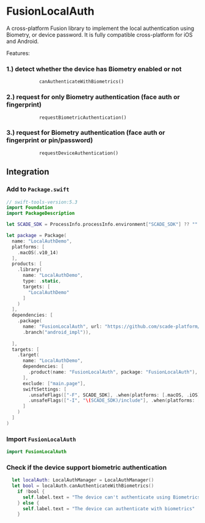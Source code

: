 # FusionLocalAuth

A cross-platform Fusion library to implement the local authentication using Biometry, or device password. It is fully compatible cross-platform for iOS and Android.

Features:

### 1.) detect whether the device has Biometry enabled or not


    
                canAuthenticateWithBiometrics()
   


### 2.) request for only Biometry authentication (face auth or fingerprint)


    
    
                requestBiometricAuthentication()
  
                
    
### 3.) request for Biometry authentication (face auth or fingerprint or pin/password)


   
                requestDeviceAuthentication()


## Integration

### Add to `Package.swift`

```swift
// swift-tools-version:5.3
import Foundation
import PackageDescription

let SCADE_SDK = ProcessInfo.processInfo.environment["SCADE_SDK"] ?? ""

let package = Package(
  name: "LocalAuthDemo",
  platforms: [
    .macOS(.v10_14)
  ],
  products: [
    .library(
      name: "LocalAuthDemo",
      type: .static,
      targets: [
        "LocalAuthDemo"
      ]
    )
  ],
  dependencies: [
    .package(
      name: "FusionLocalAuth", url: "https://github.com/scade-platform/FusionLocalAuth.git",
      .branch("android_impl")),
   
  ],
  targets: [
    .target(
      name: "LocalAuthDemo",
      dependencies: [
        .product(name: "FusionLocalAuth", package: "FusionLocalAuth"),
      ],
      exclude: ["main.page"],
      swiftSettings: [
        .unsafeFlags(["-F", SCADE_SDK], .when(platforms: [.macOS, .iOS])),
        .unsafeFlags(["-I", "\(SCADE_SDK)/include"], .when(platforms: [.android])),
      ]
    )
  ]
)
```

### Import `FusionLocalAuth`
```swift
import FusionLocalAuth
```


### Check if the device support biometric authentication
 
```swift
  let localAuth: LocalAuthManager = LocalAuthManager()
  let bool = localAuth.canAuthenticateWithBiometrics()
    if !bool {
      self.label.text = "The device can't authenticate using Biometrics!"
    } else {
      self.label.text = "The device can authenticate with biometrics"
    }
   ```
